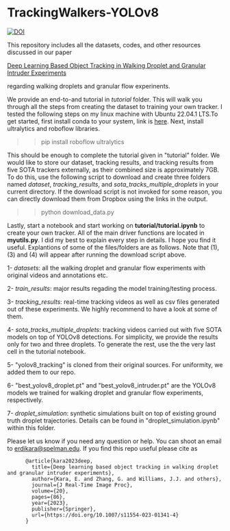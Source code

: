 # TrackingWalkers-YOLOv8
[![DOI](https://zenodo.org/badge/575661270.svg)](https://zenodo.org/badge/latestdoi/575661270)


This repository includes all the datasets, codes, and other resources discussed in our paper 

[Deep Learning Based Object Tracking in Walking Droplet and Granular Intruder Experiments](https://link.springer.com/article/10.1007/s11554-023-01341-4) 

regarding walking droplets and granular flow experinents. 


We provide an end-to-and tutorial in *tutorial* folder. This will walk you through all the steps from creating the dataset to training your own tracker. I tested the following steps on my linux machine with Ubuntu 22.04.1 LTS.To get started, first install conda to your system, link is  [here](https://conda.io/projects/conda/en/latest/user-guide/install/index.html). Next, install ultralytics and roboflow libraries.

>> pip install roboflow ultralytics

This should be enough to complete the tutorial given in "tutorial" folder. We would like to store our dataset, tracking results, and tracking results from five SOTA trackers externally, as their combined size is approximately 7GB. To do this, use the following script to download and create three folders named *dataset*, *tracking_results*, and *sota_tracks_multiple_droplets* in your current directory. If the download script is not invoked for some reason, you can directly download them from Dropbox using the links in the output.


>> python download_data.py


Lastly, start a notebook and start working on **tutorial/tutorial.ipynb** to create your own tracker. All of the main driver functions are located in **myutils.py**. I did my best to explain every step in details. I hope you find it useful. Explantions of some of the files/folders are as follows. Note that (1),(3) and (4) will appear after running the download script above. 



1- *datasets*: all the walking droplet and granular flow experiments with original videos and annotations etc.


2- *train_results*: major results regading the model training/testing process. 


3- *tracking_results*:  real-time tracking videos as well as csv files generated out of these experiments. We highly recommend to have a look at some of them.


4- *sota_tracks_multiple_droplets*:  tracking videos carried out with five SOTA models on top of YOLOv8 detections. For simplicity, we provide the results only for two and three droplets. To generate the rest, use the the very last cell in the tutorial notebook. 

5- "yolov8_tracking" is cloned from their original sources. For uniformity, we added them to our repo.


6- "best_yolov8_droplet.pt" and "best_yolov8_intruder.pt" are the YOLOv8 models we trained for walking droplet and granular flow experiments, respectively. 


7- *droplet_simulation*: synthetic simulations built on top of existing ground truth droplet trajectories. Details can be found in "droplet_simulation.ipynb" within this folder.


Please let us know if you need any question or help. You can shoot an email to erdikara@spelman.edu. If you find this repo useful please cite as 

          @article{kara2023deep,
            title={Deep learning based object tracking in walking droplet and granular intruder experiments},
            author={Kara, E. and Zhang, G. and Williams, J.J. and others},
            journal={J Real-Time Image Proc},
            volume={20},
            pages={86},
            year={2023},
            publisher={Springer},
            url={https://doi.org/10.1007/s11554-023-01341-4}
          }

          


